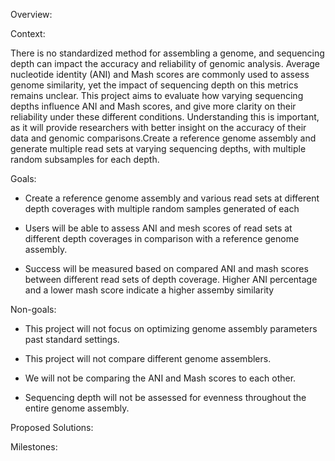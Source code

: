 Overview:

Context:

There is no standardized method for assembling a genome, and sequencing depth can impact the 
accuracy and reliability of genomic analysis. Average nucleotide identity (ANI) and Mash scores 
are commonly used to assess genome similarity, yet the impact of sequencing depth on this metrics 
remains unclear. This project aims to evaluate how varying sequencing depths influence ANI and 
Mash scores, and give more clarity on their reliability under these different conditions. 
Understanding this is important, as it will provide researchers with better insight on the 
accuracy of their data and genomic comparisons.Create a reference genome assembly and generate 
multiple read sets at varying sequencing depths, with multiple random subsamples for each depth.

Goals: 

- Create a reference genome assembly and various read sets at different depth coverages with 
multiple random samples generated of each 

- Users will be able to assess ANI and mesh scores of read sets at different depth coverages in 
comparison with a reference genome assembly. 

- Success will be measured based on compared ANI and mash scores between different read sets of
depth coverage. Higher ANI percentage and a lower mash score indicate a higher assemby
similarity

Non-goals:

- This project will not focus on optimizing genome assembly parameters past standard settings.

- This project will not compare different genome assemblers. 

- We will not be comparing the ANI and Mash scores to each other. 

- Sequencing depth will not be assessed for evenness throughout the entire genome assembly.



Proposed Solutions:

Milestones:

